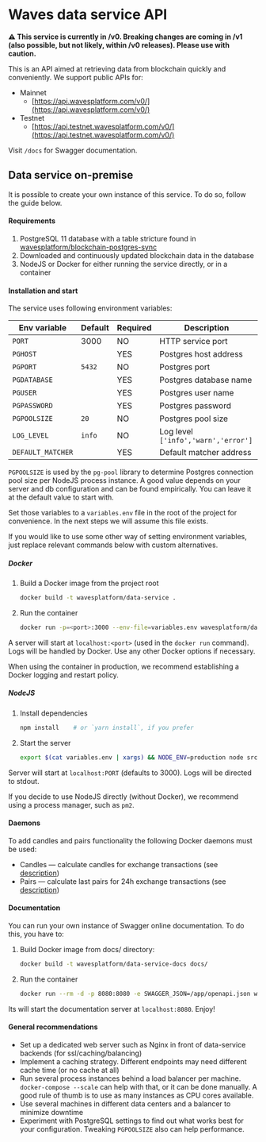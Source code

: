# Waves data service API

**⚠️ This service is currently in /v0. Breaking changes are coming in /v1 (also possible, but not likely, within /v0 releases). Please use with caution.**

This is an API aimed at retrieving data from blockchain quickly and conveniently. We  support public APIs for: 
- Mainnet
  - [https://api.wavesplatform.com/v0/](https://api.wavesplatform.com/v0/)
- Testnet
  - [https://api.testnet.wavesplatform.com/v0/](https://api.testnet.wavesplatform.com/v0/)

Visit `/docs` for Swagger documentation.


## Data service on-premise

It is possible to create your own instance of this service. To do so, follow the guide below.

#### Requirements

1. PostgreSQL 11 database with a table stricture found in [wavesplatform/blockchain-postgres-sync](https://github.com/wavesplatform/blockchain-postgres-sync)
2. Downloaded and continuously updated blockchain data in the database
2. NodeJS or Docker for either running the service directly, or in a container

#### Installation and start

The service uses following environment variables:

|Env variable|Default|Required|Description|
|------------|-------|--------|-----------|
|`PORT`|3000|NO|HTTP service port|
|`PGHOST`||YES|Postgres host address|
|`PGPORT`|`5432`|NO|Postgres port|
|`PGDATABASE`||YES|Postgres database name|
|`PGUSER`||YES|Postgres user name|
|`PGPASSWORD`||YES|Postgres password|
|`PGPOOLSIZE`|`20`|NO|Postgres pool size|
|`LOG_LEVEL`|`info`|NO|Log level `['info','warn','error']`|
|`DEFAULT_MATCHER`||YES|Default matcher address|

`PGPOOLSIZE` is used by the `pg-pool` library to determine Postgres connection pool size per NodeJS process instance. A good value depends on your server and db configuration and can be found empirically. You can leave it at the default value to start with.

Set those variables to a `variables.env` file in the root of the project for convenience. In the next steps we will assume this file exists.

If you would like to use some other way of setting environment variables, just replace relevant commands below with custom alternatives.

##### Docker
1. Build a Docker image from the project root
   ```bash
   docker build -t wavesplatform/data-service .
   ```
2. Run the container
   ```bash
   docker run -p=<port>:3000 --env-file=variables.env wavesplatform/data-service
   ```
      
A server will start at `localhost:<port>` (used in the `docker run` command). Logs will be handled by Docker. Use any other Docker options if necessary.
    
When using the container in production, we recommend establishing a Docker logging and restart policy.

##### NodeJS
1. Install dependencies
   ```bash
   npm install    # or `yarn install`, if you prefer
   ```
2. Start the server
   ```bash
   export $(cat variables.env | xargs) && NODE_ENV=production node src/index.js
   ```
      
Server will start at `localhost:PORT` (defaults to 3000). Logs will be directed to stdout.
    
If you decide to use NodeJS directly (without Docker), we recommend using a process manager, such as `pm2`.


#### Daemons
To add candles and pairs functionality the following Docker daemons must be used:
- Candles — calculate candles for exchange transactions (see [description](https://hub.docker.com/r/wavesplatform/data-service-candles/))
- Pairs — calculate last pairs for 24h exchange transactions (see [description](https://hub.docker.com/r/wavesplatform/data-service-pairs/))


#### Documentation
You can run your own instance of Swagger online documentation.
To do this, you have to:
1. Build Docker image from docs/ directory:
    ```bash
    docker build -t wavesplatform/data-service-docs docs/
    ```
2. Run the container
    ```bash
    docker run --rm -d -p 8080:8080 -e SWAGGER_JSON=/app/openapi.json wavesplatform/data-service-docs
    ```

Its will start the documentation server at `localhost:8080`. Enjoy!

#### General recommendations
- Set up a dedicated web server such as Nginx in front of data-service backends (for ssl/caching/balancing)
- Implement a caching strategy. Different endpoints may need different cache time (or no cache at all)
- Run several process instances behind a load balancer per machine. `docker-compose --scale` can help with that, or it can be done manually. A good rule of thumb is to use as many instances as CPU cores available.
- Use several machines in different data centers and a balancer to minimize downtime
- Experiment with PostgreSQL settings to find out what works best for your configuration. Tweaking `PGPOOLSIZE` also can help performance.
